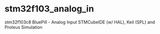 # stm32f103_analog_in
stm32f103c8 BluePill - Analog Input STMCubeIDE (w/ HAL), Keil (SPL) and Proteus Simulation
